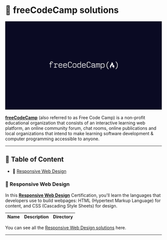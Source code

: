 # 🧠 freeCodeCamp solutions

[![freeCodeCamp banner](./resources/images/freecodecamp.png)](https://www.freecodecamp.org/learn)

[**freeCodeCamp**](https://www.freecodecamp.org/learn) (also referred to as Free Code Camp) is a non-profit educational organization that consists of an interactive learning web platform, an online community forum, chat rooms, online publications and local organizations that intend to make learning software development & computer programming accessible to anyone.

---

## 📁 Table of Content
 
- 📂 [Responsive Web Design](#-responsive-web-design)

### 📂 Responsive Web Design

In this [**Responsive Web Design**](https://www.freecodecamp.org/learn/2022/responsive-web-design/) Certification, you'll learn the languages that developers use to build webpages: HTML (Hypertext Markup Language) for content, and CSS (Cascading Style Sheets) for design.

| Name | Description | Directory |
| ---- | ----------- | --------- |

You can see all the [Responsive Web Design solutions](./resources/documents/01-responsive-web-design/responsive-web-design.md) here.

---